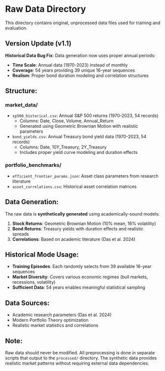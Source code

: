 # Raw Data Directory

This directory contains original, unprocessed data files used for training and evaluation.

## Version Update (v1.1)

**Historical Data Bug Fix**: Data generation now uses proper annual periods:
- **Time Scale**: Annual data (1970-2023) instead of monthly
- **Coverage**: 54 years providing 39 unique 16-year sequences
- **Realism**: Proper bond duration modeling and correlation structures

## Structure:

### market_data/
- `sp500_historical.csv`: Annual S&P 500 returns (1970-2023, 54 records)
  - Columns: Date, Close, Volume, Annual_Return
  - Generated using Geometric Brownian Motion with realistic parameters
- `bond_yields.csv`: Annual Treasury bond yield data (1970-2023, 54 records) 
  - Columns: Date, 10Y_Treasury, 2Y_Treasury
  - Includes proper yield curve modeling and duration effects

### portfolio_benchmarks/
- `efficient_frontier_params.json`: Asset class parameters from research literature
- `asset_correlations.csv`: Historical asset correlation matrices

## Data Generation:

The raw data is **synthetically generated** using academically-sound models:
1. **Stock Returns**: Geometric Brownian Motion (10% mean, 16% volatility)
2. **Bond Returns**: Treasury yields with duration effects and realistic spreads
3. **Correlations**: Based on academic literature (Das et al. 2024)

## Historical Mode Usage:

- **Training Episodes**: Each randomly selects from 39 available 16-year sequences
- **Market Diversity**: Covers various economic regimes (bull markets, recessions, volatility)
- **Sufficient Data**: 54 years enables meaningful statistical sampling

## Data Sources:
- Academic research parameters (Das et al. 2024)
- Modern Portfolio Theory optimization
- Realistic market statistics and correlations

## Note:
Raw data should never be modified. All preprocessing is done in separate scripts
that output to the `processed/` directory. The synthetic data provides realistic
market patterns without requiring external data dependencies.

